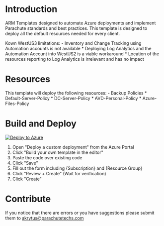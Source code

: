 # Introduction 
ARM Templates designed to automate Azure deployments and implement Parachute standards and best practices.
This template is designed to deploy all the default resources needed for every client.

Kown WestUS3 limitations:
    - Inventory and Change Tracking using Automation accounts is not available 
        *  Deploying Log Analytics and the Automation Account into WestUS2 is a viable workaround
        *  Location of the resources reporting to Log Analytics is irrelevant and has no impact

# Resources
This template will deploy the following resources:
    - Backup Policies
        *  Default-Server-Policy
        *  DC-Server-Policy
        *  AVD-Personal-Policy
        *  Azure-Files-Policy

# Build and Deploy
[![Deploy to Azure](https://aka.ms/deploytoazurebutton)]( https://portal.azure.com/#create/Microsoft.Template/uri/https%3A%2F%2Fgithub.com%2Fakrytus%2Fparachute%2Fblob%2Fmain%2FAzure%2520ARM%2520Templates%2FBackup%2FDeploy-BackupPolicies.json)

1.  Open "Deploy a custom deployment" from the Azure Portal
2.  Click "Build your own template in the editor"
3.  Paste the code over existing code
4.  Click "Save"
5.  Fill out the form including {Subscription} and {Resource Group}
6.  Click "Review + Create" (Wait for verification)
7.  Click "Create"


# Contribute
If you notice that there are errors or you have suggestions please submit them to akrytus@parachutetechs.com 
